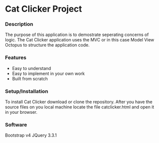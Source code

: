 # Cat Clicker Project

### Description
The purpose of this application is to demostrate seperating concerns of logic. The Cat Clicker application uses the MVC or in this case Model View Octopus to structure the application code. 

### Features
- Easy to understand
- Easy to implement in your own work
- Built from scratch

### Setup/Installation
To install Cat Clicker download or clone the repository. After you have the source files on you local machine locate the file catclicker.html and open it in your browser.

### Software
Bootstrap v4
JQuery 3.3.1



